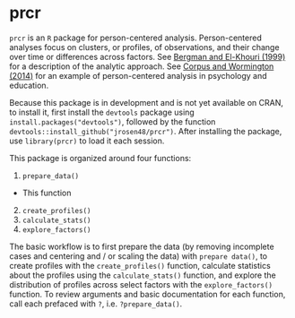 # prcr
`prcr` is an `R` package for person-centered analysis. Person-centered analyses focus on clusters, or profiles, of observations, and their change over time or differences across factors. See [Bergman and El-Khouri (1999)](http://onlinelibrary.wiley.com/doi/10.1002/(SICI)1521-4036(199910)41:6%3C753::AID-BIMJ753%3E3.0.CO;2-K/abstract) for a description of the analytic approach. See [Corpus and Wormington (2014)](http://www.tandfonline.com/doi/abs/10.1080/00220973.2013.876225) for an example of person-centered analysis in psychology and education.

Because this package is in development and is not yet available on CRAN, to install it, first install the `devtools` package using `install.packages("devtools")`, followed by the function `devtools::install_github("jrosen48/prcr")`. After installing the package, use `library(prcr)` to load it each session.

This package is organized around four functions:

1. `prepare_data()`

* This function

2. `create_profiles()`
3. `calculate_stats()`
4. `explore_factors()`


The basic workflow is to first prepare the data (by removing incomplete cases and centering and / or scaling the data) with `prepare data()`, to create profiles with the `create_profiles()` function, calculate statistics about the profiles using the `calculate_stats()` function, and explore the distribution of profiles across select factors with the `explore_factors()` function. To review arguments and basic documentation for each function, call each prefaced with `?`, i.e. `?prepare_data()`.
